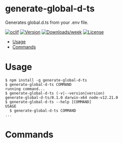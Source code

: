 generate-global-d-ts
====================

Generates global.d.ts from your .env file.

[![oclif](https://img.shields.io/badge/cli-oclif-brightgreen.svg)](https://oclif.io)
[![Version](https://img.shields.io/npm/v/generate-global-d-ts.svg)](https://npmjs.org/package/generate-global-d-ts)
[![Downloads/week](https://img.shields.io/npm/dw/generate-global-d-ts.svg)](https://npmjs.org/package/generate-global-d-ts)
[![License](https://img.shields.io/npm/l/generate-global-d-ts.svg)](https://github.com/BatuhanW/generate-global-d-ts/blob/master/package.json)

<!-- toc -->
* [Usage](#usage)
* [Commands](#commands)
<!-- tocstop -->
# Usage
<!-- usage -->
```sh-session
$ npm install -g generate-global-d-ts
$ generate-global-d-ts COMMAND
running command...
$ generate-global-d-ts (-v|--version|version)
generate-global-d-ts/0.1.0 darwin-x64 node-v12.21.0
$ generate-global-d-ts --help [COMMAND]
USAGE
  $ generate-global-d-ts COMMAND
...
```
<!-- usagestop -->
# Commands
<!-- commands -->

<!-- commandsstop -->

